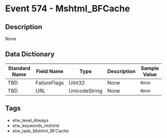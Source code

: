 # Event 574 - Mshtml_BFCache

## Description
None

## Data Dictionary
|Standard Name|Field Name|Type|Description|Sample Value|
|---|---|---|---|---|
|TBD|FailureFlags|UInt32|None|`None`|
|TBD|URL|UnicodeString|None|`None`|

## Tags
* etw_level_Always
* etw_keywords_mshtml
* etw_task_Mshtml_BFCache